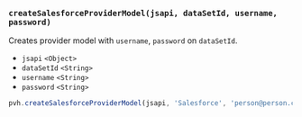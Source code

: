 ### ``createSalesforceProviderModel(jsapi, dataSetId, username, password)``
Creates provider model with ``username``, ``password`` on ``dataSetId``.
- `jsapi` `<Object>`
- `dataSetId` `<String>`
- `username` `<String>`
- `password` `<String>`

```js
pvh.createSalesforceProviderModel(jsapi, 'Salesforce', 'person@person.com', 'abc123');
```